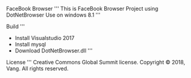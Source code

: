 
FaceBook Browser
'''
This is FaceBook Browser Project using DotNetBrowser
Use on windows 8.1
'''

Build
'''
- Install Visualstudio 2017 
- Install mysql
- Download DotNetBrowser.dll
'''


License
'''
Creative Commons Global Summit license. Copyright © 2018, Vang. All rights reserved.

